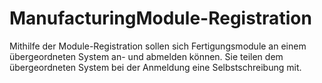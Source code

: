 # ManufacturingModule-Registration

Mithilfe der Module-Registration sollen sich Fertigungsmodule an einem übergeordneten System an- und abmelden können. Sie teilen dem übergeordneten System bei der Anmeldung eine Selbstschreibung mit.
